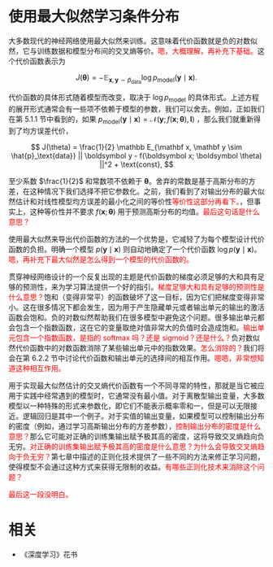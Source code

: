 


# 使用最大似然学习条件分布

大多数现代的神经网络使用最大似然来训练。这意味着代价函数就是负的对数似然，它与训练数据和模型分布间的交叉熵等价。<span style="color:red;">嗯，大概理解，再补充下基础。</span>这个代价函数表示为

$$
J(\boldsymbol \theta) = -\mathbb E_{\mathbf x, \mathbf y \sim \hat{p}_\text{data}} \log p_\text{model} (\boldsymbol y \mid \boldsymbol x).
$$




代价函数的具体形式随着模型而改变，取决于 $\log p_\text{model}$ 的具体形式。上述方程的展开形式通常会有一些项不依赖于模型的参数，我们可以舍去。例如，正如我们在第 5.1.1 节中看到的，如果 $p_\text{model}(\boldsymbol y\mid\boldsymbol x) = \mathcal N(\boldsymbol y;f(\boldsymbol x;\boldsymbol \theta), \boldsymbol I)$ ，那么我们就重新得到了均方误差代价，

$$
J(\theta) = \frac{1}{2} \mathbb E_{\mathbf x, \mathbf y \sim  \hat{p}_\text{data}} || \boldsymbol y - f(\boldsymbol x; \boldsymbol \theta) ||^2 + \text{const},
$$

至少系数 $\frac{1}{2}$ 和常数项不依赖于 $\boldsymbol \theta$。舍弃的常数是基于高斯分布的方差，在这种情况下我们选择不把它参数化。之前，我们看到了对输出分布的最大似然估计和对线性模型均方误差的最小化之间的等价性<span style="color:red;">等价性这部分再看下。</span>，但事实上，这种等价性并不要求 $f(\boldsymbol x; \boldsymbol \theta)$ 用于预测高斯分布的均值。<span style="color:red;">最后这句话是什么意思？</span>

使用最大似然来导出代价函数的方法的一个优势是，它减轻了为每个模型设计代价函数的负担。明确一个模型 $p(\boldsymbol y\mid\boldsymbol x)$ 则自动地确定了一个代价函数 $\log p(\boldsymbol y\mid\boldsymbol x)$。<span style="color:red;">嗯，再补充下最大似然是怎么得到一个模型的代价函数的。</span>

贯穿神经网络设计的一个反复出现的主题是代价函数的梯度必须足够的大和具有足够的预测性，来为学习算法提供一个好的指引。<span style="color:red;">梯度足够大和具有足够的预测性是什么意思？</span>饱和（变得非常平）的函数破坏了这一目标，因为它们把梯度变得非常小。这在很多情况下都会发生，因为用于产生隐藏单元或者输出单元的输出的激活函数会饱和。负的对数似然帮助我们在很多模型中避免这个问题。很多输出单元都会包含一个指数函数，这在它的变量取绝对值非常大的负值时会造成饱和。<span style="color:red;">输出单元包含一个指数函数，是指的 softmax 吗？还是 sigmoid？还是什么？</span>负对数似然代价函数中的对数函数消除了某些输出单元中的指数效果。<span style="color:red;">怎么消除的？</span>我们将会在第 6.2.2 节中讨论代价函数和输出单元的选择间的相互作用。<span style="color:red;">嗯嗯，非常想知道这种相互作用。</span>


用于实现最大似然估计的交叉熵代价函数有一个不同寻常的特性，那就是当它被应用于实践中经常遇到的模型时，它通常没有最小值。对于离散型输出变量，大多数模型以一种特殊的形式来参数化，即它们不能表示概率零和一，但是可以无限接近。逻辑回归是其中一个例子。对于实值的输出变量，如果模型可以控制输出分布的密度（例如，通过学习高斯输出分布的方差参数），<span style="color:red;">控制输出分布的密度是什么意思？</span>那么它可能对正确的训练集输出赋予极其高的密度，这将导致交叉熵趋向负无穷。<span style="color:red;">对正确的训练集输出赋予极其高的密度是什么意思？为什么会导致交叉熵趋向于负无穷？</span>第七章中描述的正则化技术提供了一些不同的方法来修正学习问题，使得模型不会通过这种方式来获得无限制的收益。<span style="color:red;">有哪些正则化技术来消除这个问题？</span>

<span style="color:red;">最后这一段没明白。</span>







# 相关

- 《深度学习》花书
